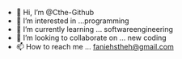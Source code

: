 - 👋 Hi, I’m @Cthe-Github
- 👀 I’m interested in ...programming
- 🌱 I’m currently learning ... softwareengineering
- 💞️ I’m looking to collaborate on ... new coding
- 📫 How to reach me ... faniehstheh@gmail.com

<!---
Cthe-Github/Cthe-Github is a ✨ special ✨ repository because its `README.md` (this file) appears on your GitHub profile.
You can click the Preview link to take a look at your changes.
--->
